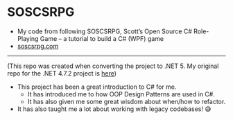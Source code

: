 # SOSCSRPG
- My code from following SOSCSRPG, Scott’s Open Source C# Role-Playing Game – a tutorial to build a C# (WPF) game
- [soscsrpg.com](soscsrpg.com)
---
(This repo was created when converting the project to .NET 5. My original repo for the .NET 4.7.2 project is [here](https://github.com/kudosscience/Scott-s-Open-Source-C-Role-Playing-Game))
* This project has been a great introduction to C# for me.
  * It has introduced me to how OOP Design Patterns are used in C#.
  * It has also given me some great wisdom about when/how to refactor.
* It has also taught me a lot about working with legacy codebases! 😅

